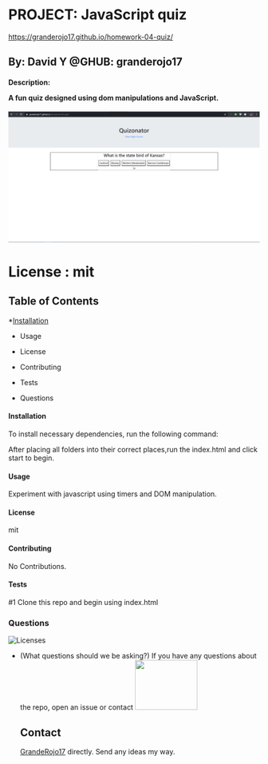 # **PROJECT**: **JavaScript quiz**

https://granderojo17.github.io/homework-04-quiz/

## By: David Y @GHUB: granderojo17

#### Description: <p>A fun quiz designed using dom manipulations and JavaScript.</p>

![here](images/ku_bootCamp_HomeWorkPic_quiz_01.PNG)

# License : mit

<h2>Table of Contents</h2>

\*[Installation]('#installation')

- Usage

- License
- Contributing
- Tests
- Questions

<h4>Installation </h4>
To install necessary dependencies, run the following command:

After placing all folders into their correct places,run the index.html and click start to begin.

<h4>Usage</h4>

Experiment with javascript using timers and DOM manipulation.

<h4>License</h4>

mit

<h4>Contributing</h4>

No Contributions.

<h4>Tests</h4>
#1 Clone this repo and begin using index.html

<h3>Questions</h3>

![Licenses](https://img.shields.io/badge/license-mit-blue.svg)

- (What questions should we be asking?)
  If you have any questions about the repo, open an issue or contact
  <img src = 'https://avatars3.githubusercontent.com/u/38540605?v=4' height = 100px width = 125px>
  ## Contact
  <!-- ![Github Profile Picture](https://avatars3.githubusercontent.com/u/38540605?v=4) -->
  [GrandeRojo17](mailto:david.yennerell@gmail.com "personal Email") directly. Send any ideas my way.
